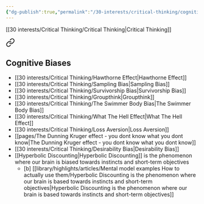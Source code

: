 ```yaml
---
{"dg-publish":true,"permalink":"/30-interests/critical-thinking/cognitive-biases/"}
---
```


[[30 interests/Critical Thinking/Critical Thinking\|Critical Thinking]]

<div class="transclusion internal-embed is-loaded"><a class="markdown-embed-link" href="/30-interests/critical-thinking/critical-thinking/#cognitive-biases" aria-label="Open link"><svg xmlns="http://www.w3.org/2000/svg" width="24" height="24" viewBox="0 0 24 24" fill="none" stroke="currentColor" stroke-width="2" stroke-linecap="round" stroke-linejoin="round" class="svg-icon lucide-link"><path d="M10 13a5 5 0 0 0 7.54.54l3-3a5 5 0 0 0-7.07-7.07l-1.72 1.71"></path><path d="M14 11a5 5 0 0 0-7.54-.54l-3 3a5 5 0 0 0 7.07 7.07l1.71-1.71"></path></svg></a><div class="markdown-embed">



## Cognitive Biases
- [[30 interests/Critical Thinking/Hawthorne Effect\|Hawthorne Effect]]
- [[30 interests/Critical Thinking/Sampling Bias\|Sampling Bias]]
- [[30 interests/Critical Thinking/Survivorship Bias\|Survivorship Bias]]
- [[30 interests/Critical Thinking/Groupthink\|Groupthink]]
- [[30 interests/Critical Thinking/The Swimmer Body Bias\|The Swimmer Body Bias]]
- [[30 interests/Critical Thinking/What The Hell Effect\|What The Hell Effect]]
- [[30 interests/Critical Thinking/Loss Aversion\|Loss Aversion]]
- [[pages/The Dunning Kruger effect - you dont know what you dont know\|The Dunning Kruger effect - you dont know what you dont know]]
- [[30 interests/Critical Thinking/Desirability Bias\|Desirability Bias]]
- [[Hyperbolic Discounting\|Hyperbolic Discounting]] is the phenomenon where our brain is biased towards instincts and short-term objectives
	- [b] [[library/highlights/articles/Mental model examples How to actually use them/Hyperbolic Discounting is the phenomenon where our brain is based towards instincts and short-term objectives\|Hyperbolic Discounting is the phenomenon where our brain is based towards instincts and short-term objectives]]


</div></div>

